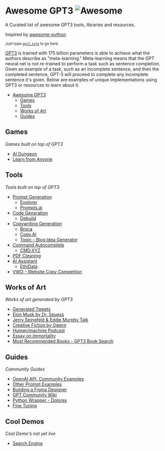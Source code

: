 # Awesome GPT3 	![Awesome](https://cdn.rawgit.com/sindresorhus/awesome/d7305f38d29fed78fa85652e3a63e154dd8e8829/media/badge.svg)

A Curated list of awesome GPT3 tools, libraries and resources.

Inspired by [awesome-python](https://github.com/vinta/awesome-python).

<sub>Just type <a href="http://gpt3.info"><code>gpt3.info</code></a> to go here.

<a href="https://github.com/openai/gpt-3">GPT3</a> is trained with 175 billion parameters is able to achieve what the authors describe as "meta-learning." Meta-learning means that the GPT neural net is not re-trained to perform a task such as sentence completion. Given an example of a task, such as an incomplete sentence, and then the completed sentence, GPT-3 will proceed to complete any incomplete sentence it's given.  Below are examples of unique implementations using GPT3 or resources to learn about it.

- [Awesome GPT3](#awesome-gpt3)
    - [Games](#Games)
    - [Tools](#Tools)
    - [Works of Art](#Works-of-Art)
    - [Guides](#guides)


## Games
*Games built on top of GPT3*
- [AI Dungeon](https://play.aidungeon.io/)
- [Learn from Anyone](https://learnfromanyone.com/)


## Tools
*Tools built on top of GPT3*
- [Prompt Generation](#prompt-generation)
	- [Explorer](https://github.com/belay-labs/gpt-explorer)
	- [Prompts.ai](https://prompts.ai/)
- [Code Generation](#code-generation)
	- [Debuild](https://debuild.co/)
- [Copywriting Generation](#copywriting-generation)
	- [Broca](http://www.usebroca.com/)
	- [Copy.AI](https://www.copy.ai/)
	- [Topic - Blog Idea Generator](https://www.usetopic.com/blog-idea-generator)
- [Command Autocomplete](#cmd.xyz)
	- [CMD.XYZ](https://cmd.xyz/)
- [PDF Cleaning](https://www.gwern.net/GPT-3#pdf-cleaning)
- [AI Assistant](#ai-assistant)
	- [EthiData](https://www.ethi.me/)
- [VWO - Website Copy Competiton](https://vwo.com/ab-testing-openai-gpt-3/)


## Works of Art
*Works of art generated by GPT3*
- [Generated Tweets](https://thoughts.sushant-kumar.com/GPT-3)
- [Elon Musk by Dr. Seuess](https://arr.am/2020/07/14/elon-musk-by-dr-seuss-gpt-3/) 
- [Jerry Seingfeld & Eddie Murphy Talk](https://arr.am/2020/07/17/jerry-seinfeld-and-eddie-murphy-talk-shit-about-san-francisco-by-gpt-3/)
- [Creative Fiction by Gwern](https://www.gwern.net/GPT-3)
- [Human/machine Podcast](https://www.tinkeredthinking.com/index.php?id=836)
- [Essay on immortality](https://perceptions.substack.com/p/immortality-and-its-consequences?utm_campaign=post&utm_medium=web&utm_source=copy)
- [Most Recommended Books - GPT3 Book Search](http://mostrecommendedbooks.com/gpt3)
## Guides
*Community Guides*
- [OpenAI API, Community Examples](https://www.notion.so/OpenAI-API-Community-Examples-ce088785e541498698c1895798e67664)
- [Other Prompt Examples](https://github.com/maraoz/gpt-scrolls)
- [Building a Figma Designer](https://ibuildmyideas.substack.com/p/i-build-my-ideas-8-071920)
- [GPT Community Wiki](http://gptprompts.wikidot.com/)
- [Python Wrapper - Dolores](https://github.com/DNE-Digital/dolores)
- [Fine Tuning](https://github.com/cabhijith/GPT-3_Docs/blob/master/Fine-Tune.md)

## Cool Demos
*Cool Demo's not yet live*

- [Search Engine](https://twitter.com/paraschopra/status/1284801028676653060)
